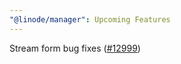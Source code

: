 ```yaml
---
"@linode/manager": Upcoming Features
---
```


Stream form bug fixes ([#12999](https://github.com/linode/manager/pull/12999))
